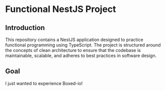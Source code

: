 # Functional NestJS Project

## Introduction

This repository contains a NestJS application designed to practice functional programming using TypeScript. The project is structured around the concepts of clean architecture to ensure that the codebase is maintainable, scalable, and adheres to best practices in software design.

## Goal

I just wanted to experience Boxed-io!

